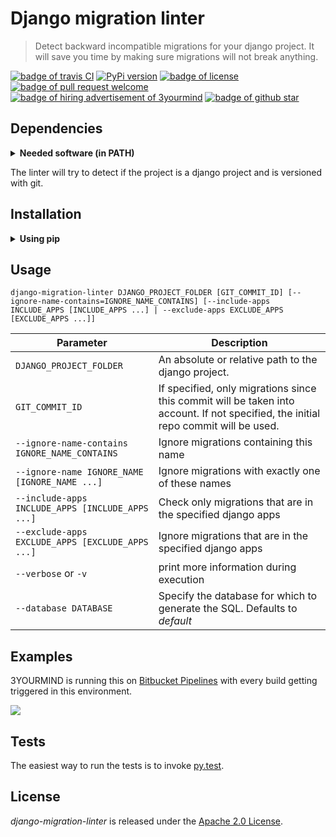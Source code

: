 # Django migration linter

> Detect backward incompatible migrations for your django project. It will save you time by making sure migrations will not break anything.

<a href="https://travis-ci.org/3YOURMIND/django-migration-linter"><img src="https://travis-ci.org/3YOURMIND/django-migration-linter.svg?branch=master" alt="badge of travis CI" /></a>
<a href="https://pypi.python.org/pypi/django-migration-linter/"><img src="https://img.shields.io/pypi/v/django-migration-linter.svg" alt="PyPi version" /></a>
<a href="./LICENSE"><img src="https://img.shields.io/github/license/3yourmind/django-migration-linter.svg" alt="badge of license" /></a>
<a href="https://github.com/3YOURMIND/django-migration-linter/pulls"><img src="https://img.shields.io/badge/PR-welcome-green.svg" alt="badge of pull request welcome" /></a>
<a href="https://www.3yourmind.com/career"><img src="https://img.shields.io/badge/3YOURMIND-Hiring-brightgreen.svg" alt="badge of hiring advertisement of 3yourmind" /></a>
<a href="https://github.com/3YOURMIND/django-migration-linter/stargazers"><img src="https://img.shields.io/github/stars/3YOURMIND/django-migration-linter.svg?style=social&label=Stars" alt="badge of github star" /></a>

## Dependencies

<p><details>
  <summary><b>Needed software (in PATH)</b></summary>

  * `python`
  * `git` (if you specify a git identifier)
</details></p>

The linter will try to detect if the project is a django project and is versioned with git.

## Installation

<p><details><summary><b>Using pip</b></summary>
  <pre><code>pip install django-migration-linter</code></pre>
</details></p>

## Usage

`django-migration-linter DJANGO_PROJECT_FOLDER [GIT_COMMIT_ID] [--ignore-name-contains=IGNORE_NAME_CONTAINS] [--include-apps INCLUDE_APPS [INCLUDE_APPS ...] | --exclude-apps EXCLUDE_APPS [EXCLUDE_APPS ...]]`

| Parameter | Description |
| -- | -- |
| `DJANGO_PROJECT_FOLDER` | An absolute or relative path to the django project. |
| `GIT_COMMIT_ID` | If specified, only migrations since this commit will be taken into account. If not specified, the initial repo commit will be used. |
| `--ignore-name-contains IGNORE_NAME_CONTAINS` | Ignore migrations containing this name |
| `--ignore-name IGNORE_NAME [IGNORE_NAME ...]` | Ignore migrations with exactly one of these names |
| `--include-apps INCLUDE_APPS [INCLUDE_APPS ...]` | Check only migrations that are in the specified django apps |
| `--exclude-apps EXCLUDE_APPS [EXCLUDE_APPS ...]` | Ignore migrations that are in the specified django apps |
| `--verbose` or `-v` | print more information during execution |
| `--database DATABASE` | Specify the database for which to generate the SQL. Defaults to *default* |

## Examples

3YOURMIND is running this on [Bitbucket Pipelines](https://bitbucket.org/product/features/pipelines) with every build getting triggered in this environment.

![](https://i.imgur.com/ocLpQXP.png)

## Tests

The easiest way to run the tests is to invoke [py.test](https://docs.pytest.org/en/latest/).

## License

*django-migration-linter* is released under the [Apache 2.0 License](./LICENSE).
